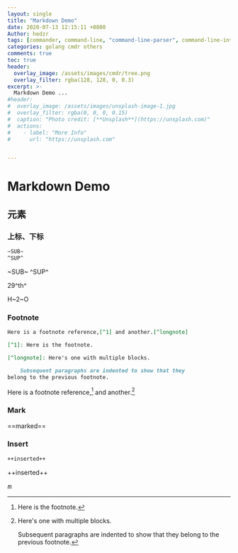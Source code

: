 ```yaml
---
layout: single
title: "Markdown Demo"
date: 2020-07-13 12:15:11 +0800
Author: hedzr
tags: [commander, command-line, "command-line-parser", command-line-interface,  getops, posix, posix-compatible, hierarchical-configuration, hierarchy, cli, golang, markdown, demo]
categories: golang cmdr others
comments: true
toc: true
header:
  overlay_image: /assets/images/cmdr/tree.png
  overlay_filter: rgba(128, 128, 0, 0.3)
excerpt: >-
  Markdown Demo ...
#header:
#  overlay_image: /assets/images/unsplash-image-1.jpg
#  overlay_filter: rgba(0, 0, 0, 0.15)
#  caption: "Photo credit: [**Unsplash**](https://unsplash.com)"
#  actions:
#    - label: "More Info"
#      url: "https://unsplash.com"


---
```




# Markdown Demo



## 元素

### 上标、下标



```markdown
~SUB~
^SUP^
```



~SUB~
^SUP^

29^th^

H~2~O





### Footnote

```markdown
Here is a footnote reference,[^1] and another.[^longnote]

[^1]: Here is the footnote.

[^longnote]: Here's one with multiple blocks.

    Subsequent paragraphs are indented to show that they
belong to the previous footnote.
```

Here is a footnote reference,[^1] and another.[^longnote]

[^1]: Here is the footnote.

[^longnote]: Here's one with multiple blocks.

    Subsequent paragraphs are indented to show that they
belong to the previous footnote.





[//]: # (### Abbreviation)

[//]: # ()
[//]: # ()
[//]: # (```markdown)

[//]: # (*[HTML]: Hyper Text Markup Language)

[//]: # (*[W3C]:  World Wide Web Consortium)

[//]: # (The HTML specification)

[//]: # (is maintained by the W3C.)

[//]: # (```)

[//]: # ()
[//]: # (*[HTML]: Hyper Text Markup Language)

[//]: # (*[W3C]:  World Wide Web Consortium)

[//]: # (The HTML specification)

[//]: # (is maintained by the W3C.)



### Mark



==marked==



[//]: # (### Definition Lists)

[//]: # ()
[//]: # ([def list]&#40;https://pandoc.org/MANUAL.html#definition-lists&#41;)

[//]: # ()
[//]: # (```markdown)

[//]: # (Term 1)

[//]: # ()
[//]: # (:   Definition 1)

[//]: # ()
[//]: # (Term 2 with *inline markup*)

[//]: # ()
[//]: # (:   Definition 2)

[//]: # ()
[//]: # (        { some code, part of Definition 2 })

[//]: # ()
[//]: # (    Third paragraph of definition 2.)

[//]: # (```)

[//]: # ()
[//]: # (Term 1)

[//]: # ()
[//]: # (:   Definition 1)

[//]: # ()
[//]: # (Term 2 with *inline markup*)

[//]: # ()
[//]: # (:   Definition 2)

[//]: # ()
[//]: # (        { some code, part of Definition 2 })

[//]: # (    )
[//]: # (    Third paragraph of definition 2.)



### Insert

```markdown
++inserted++
```



++inserted++






🔚

